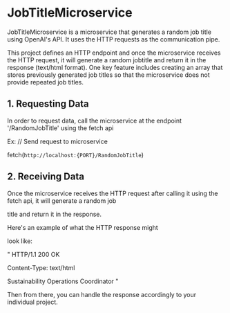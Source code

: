 # JobTitleMicroservice

JobTitleMicroservice is a microservice that generates a random job title using OpenAI's API. It uses the HTTP requests as the communication pipe. 

This project defines an HTTP endpoint and once the microservice receives the HTTP request, it will generate a random jobtitle and return it in the response (text/html format). 
One key feature includes creating an array that stores previously generated job titles so that the microservice does not provide repeated job titles.


## 1. Requesting Data
In order to request data, call the microservice at the endpoint '/RandomJobTitle' using the fetch api 

Ex:
// Send request to microservice

fetch(`http://localhost:{PORT}/RandomJobTitle`)

<your additional code handling the response>


## 2. Receiving Data

Once the microservice receives the HTTP request after calling it using the fetch api, it will generate a random job

title and return it in the response. 

Here's an example of what the HTTP response might

look like: 

"
HTTP/1.1 200 OK

Content-Type: text/html

Sustainability Operations Coordinator
"

Then from there, you can handle the response accordingly to your individual project.


